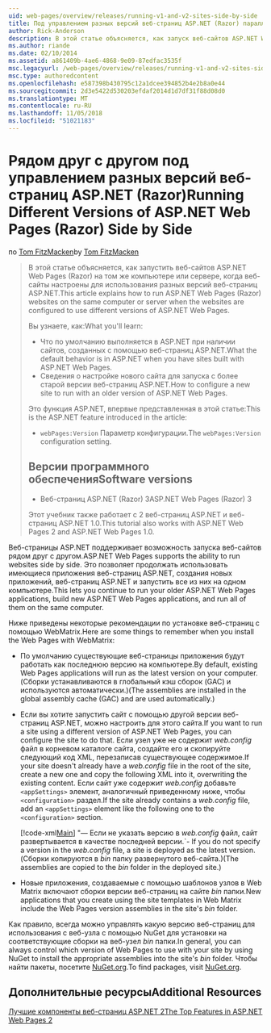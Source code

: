 ```yaml
---
uid: web-pages/overview/releases/running-v1-and-v2-sites-side-by-side
title: Под управлением разных версий веб-страниц ASP.NET (Razor) параллельно | Документация Майкрософт
author: Rick-Anderson
description: В этой статье объясняется, как запуск веб-сайтов ASP.NET Web Pages (Razor) на том же компьютере или сервере, когда веб-сайты настроены для использования разных версий...
ms.author: riande
ms.date: 02/10/2014
ms.assetid: a861409b-4ae6-4868-9e09-87edfac3535f
msc.legacyurl: /web-pages/overview/releases/running-v1-and-v2-sites-side-by-side
msc.type: authoredcontent
ms.openlocfilehash: e587398b430795c12a1dcee394852b4e2b8a0e44
ms.sourcegitcommit: 2d3e5422d530203efdaf2014d1d7df31f88d08d0
ms.translationtype: MT
ms.contentlocale: ru-RU
ms.lasthandoff: 11/05/2018
ms.locfileid: "51021183"
---
```

<a name="running-different-versions-of-aspnet-web-pages-razor-side-by-side"></a><span data-ttu-id="496ea-103">Рядом друг с другом под управлением разных версий веб-страниц ASP.NET (Razor)</span><span class="sxs-lookup"><span data-stu-id="496ea-103">Running Different Versions of ASP.NET Web Pages (Razor) Side by Side</span></span>
====================
<span data-ttu-id="496ea-104">по [Tom FitzMacken](https://github.com/tfitzmac)</span><span class="sxs-lookup"><span data-stu-id="496ea-104">by [Tom FitzMacken](https://github.com/tfitzmac)</span></span>

> <span data-ttu-id="496ea-105">В этой статье объясняется, как запустить веб-сайтов ASP.NET Web Pages (Razor) на том же компьютере или сервере, когда веб-сайты настроены для использования разных версий веб-страниц ASP.NET.</span><span class="sxs-lookup"><span data-stu-id="496ea-105">This article explains how to run ASP.NET Web Pages (Razor) websites on the same computer or server when the websites are configured to use different versions of ASP.NET Web Pages.</span></span>
> 
> <span data-ttu-id="496ea-106">Вы узнаете, как:</span><span class="sxs-lookup"><span data-stu-id="496ea-106">What you'll learn:</span></span>
> 
> - <span data-ttu-id="496ea-107">Что по умолчанию выполняется в ASP.NET при наличии сайтов, созданных с помощью веб-страниц ASP.NET.</span><span class="sxs-lookup"><span data-stu-id="496ea-107">What the default behavior is in ASP.NET when you have sites built with ASP.NET Web Pages.</span></span>
> - <span data-ttu-id="496ea-108">Сведения о настройке нового сайта для запуска с более старой версии веб-страниц ASP.NET.</span><span class="sxs-lookup"><span data-stu-id="496ea-108">How to configure a new site to run with an older version of ASP.NET Web Pages.</span></span>
>   
> 
> <span data-ttu-id="496ea-109">Это функция ASP.NET, впервые представленная в этой статье:</span><span class="sxs-lookup"><span data-stu-id="496ea-109">This is the ASP.NET feature introduced in the article:</span></span>
> 
> - <span data-ttu-id="496ea-110">`webPages:Version` Параметр конфигурации.</span><span class="sxs-lookup"><span data-stu-id="496ea-110">The `webPages:Version` configuration setting.</span></span>
>   
> 
> ## <a name="software-versions"></a><span data-ttu-id="496ea-111">Версии программного обеспечения</span><span class="sxs-lookup"><span data-stu-id="496ea-111">Software versions</span></span>
> 
> 
> - <span data-ttu-id="496ea-112">Веб-страниц ASP.NET (Razor) 3</span><span class="sxs-lookup"><span data-stu-id="496ea-112">ASP.NET Web Pages (Razor) 3</span></span>
>   
> 
> <span data-ttu-id="496ea-113">Этот учебник также работает с 2 веб-страниц ASP.NET и веб-страниц ASP.NET 1.0.</span><span class="sxs-lookup"><span data-stu-id="496ea-113">This tutorial also works with ASP.NET Web Pages 2 and ASP.NET Web Pages 1.0.</span></span>


<span data-ttu-id="496ea-114">Веб-страницы ASP.NET поддерживает возможность запуска веб-сайтов рядом друг с другом.</span><span class="sxs-lookup"><span data-stu-id="496ea-114">ASP.NET Web Pages supports the ability to run websites side by side.</span></span> <span data-ttu-id="496ea-115">Это позволяет продолжать использовать имеющиеся приложения веб-страниц ASP.NET, создания новых приложений, веб-страниц ASP.NET и запустить все из них на одном компьютере.</span><span class="sxs-lookup"><span data-stu-id="496ea-115">This lets you continue to run your older ASP.NET Web Pages applications, build new ASP.NET Web Pages applications, and run all of them on the same computer.</span></span>

<span data-ttu-id="496ea-116">Ниже приведены некоторые рекомендации по установке веб-страниц с помощью WebMatrix.</span><span class="sxs-lookup"><span data-stu-id="496ea-116">Here are some things to remember when you install the Web Pages with WebMatrix:</span></span>

- <span data-ttu-id="496ea-117">По умолчанию существующие веб-страницы приложения будут работать как последнюю версию на компьютере.</span><span class="sxs-lookup"><span data-stu-id="496ea-117">By default, existing Web Pages applications will run as the latest version on your computer.</span></span> <span data-ttu-id="496ea-118">(Сборки устанавливаются в глобальный кэш сборок (GAC) и используются автоматически.)</span><span class="sxs-lookup"><span data-stu-id="496ea-118">(The assemblies are installed in the global assembly cache (GAC) and are used automatically.)</span></span>
- <span data-ttu-id="496ea-119">Если вы хотите запустить сайт с помощью другой версии веб-страниц ASP.NET, можно настроить для этого сайта.</span><span class="sxs-lookup"><span data-stu-id="496ea-119">If you want to run a site using a different version of ASP.NET Web Pages, you can configure the site to do that.</span></span> <span data-ttu-id="496ea-120">Если узел уже не содержит *web.config* файл в корневом каталоге сайта, создайте его и скопируйте следующий код XML, перезаписав существующее содержимое.</span><span class="sxs-lookup"><span data-stu-id="496ea-120">If your site doesn't already have a *web.config* file in the root of the site, create a new one and copy the following XML into it, overwriting the existing content.</span></span> <span data-ttu-id="496ea-121">Если сайт уже содержит *web.config* добавьте `<appSettings>` элемент, аналогичный приведенному ниже, чтобы `<configuration>` раздел.</span><span class="sxs-lookup"><span data-stu-id="496ea-121">If the site already contains a *web.config* file, add an `<appSettings>` element like the following one to the `<configuration>` section.</span></span>

    [!code-xml[Main](running-v1-and-v2-sites-side-by-side/samples/sample1.xml)]
  <span data-ttu-id="496ea-122">"— Если не указать версию в *web.config* файл, сайт развертывается в качестве последней версии.</span><span class="sxs-lookup"><span data-stu-id="496ea-122">\`- If you do not specify a version in the *web.config* file, a site is deployed as the latest version.</span></span> <span data-ttu-id="496ea-123">(Сборки копируются в *bin* папку развернутого веб-сайта.)</span><span class="sxs-lookup"><span data-stu-id="496ea-123">(The assemblies are copied to the *bin* folder in the deployed site.)</span></span>
- <span data-ttu-id="496ea-124">Новые приложения, создаваемые с помощью шаблонов узлов в Web Matrix включают сборки версии веб-страниц на сайте *bin* папки.</span><span class="sxs-lookup"><span data-stu-id="496ea-124">New applications that you create using the site templates in Web Matrix include the Web Pages version assemblies in the site's *bin* folder.</span></span>

<span data-ttu-id="496ea-125">Как правило, всегда можно управлять какую версию веб-страниц для использования с веб-узла с помощью NuGet для установки на соответствующие сборки на веб-узел *bin* папки.</span><span class="sxs-lookup"><span data-stu-id="496ea-125">In general, you can always control which version of Web Pages to use with your site by using NuGet to install the appropriate assemblies into the site's *bin* folder.</span></span> <span data-ttu-id="496ea-126">Чтобы найти пакеты, посетите [NuGet.org](http://NuGet.org).</span><span class="sxs-lookup"><span data-stu-id="496ea-126">To find packages, visit [NuGet.org](http://NuGet.org).</span></span>

## <a name="additional-resources"></a><span data-ttu-id="496ea-127">Дополнительные ресурсы</span><span class="sxs-lookup"><span data-stu-id="496ea-127">Additional Resources</span></span>

[<span data-ttu-id="496ea-128">Лучшие компоненты веб-страниц ASP.NET 2</span><span class="sxs-lookup"><span data-stu-id="496ea-128">The Top Features in ASP.NET Web Pages 2</span></span>](top-features-in-web-pages-2.md)
